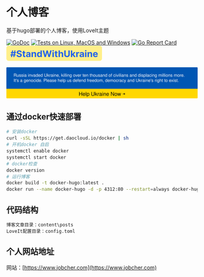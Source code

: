 # 个人博客
基于hugo部署的个人博客，使用LoveIt主题

[![GoDoc](https://godoc.org/github.com/gohugoio/hugo?status.svg)](https://godoc.org/github.com/jobcher/blog)
[![Tests on Linux, MacOS and Windows](https://github.com/gohugoio/hugo/workflows/Test/badge.svg)](https://github.com/jobcher/blog/actions?query=workflow%3ATest)
[![Go Report Card](https://goreportcard.com/badge/github.com/gohugoio/hugo)](https://goreportcard.com/report/github.com/jobcher/blog)
[![StandWithUkraine](https://raw.githubusercontent.com/vshymanskyy/StandWithUkraine/main/badges/StandWithUkraine.svg)](https://github.com/vshymanskyy/StandWithUkraine/blob/main/docs/README.md)  
  
[![Stand With Ukraine](https://raw.githubusercontent.com/vshymanskyy/StandWithUkraine/main/banner2-direct.svg)](https://vshymanskyy.github.io/StandWithUkraine/)  
  
## 通过docker快速部署
```sh
# 安装docker
curl -sSL https://get.daocloud.io/docker | sh
# 开机docker 自启
systemctl enable docker
systemctl start docker
# docker检查
docker version
# 运行博客
docker build -t docker-hugo:latest .
docker run --name docker-hugo -d -p 4312:80 --restart=always docker-hugo:latest
```
## 代码结构
```sh
博客文章目录：content\posts
LoveIt配置目录：config.toml
```

## 个人网站地址
网站：[https://www.jobcher.com](https://www.jobcher.com)  
